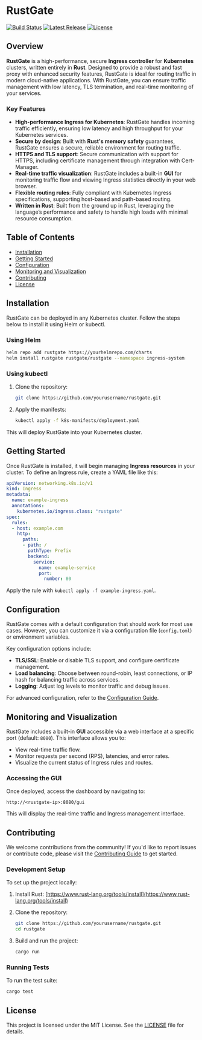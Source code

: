 
# RustGate

[![Build Status](https://img.shields.io/github/workflow/status/yourusername/rustgate/CI)](https://github.com/yourusername/rustgate/actions)
[![Latest Release](https://img.shields.io/github/v/release/yourusername/rustgate)](https://github.com/yourusername/rustgate/releases)
[![License](https://img.shields.io/github/license/yourusername/rustgate)](LICENSE)

## Overview

**RustGate** is a high-performance, secure **Ingress controller** for **Kubernetes** clusters, written entirely in **Rust**. Designed to provide a robust and fast proxy with enhanced security features, RustGate is ideal for routing traffic in modern cloud-native applications. With RustGate, you can ensure traffic management with low latency, TLS termination, and real-time monitoring of your services. 

### Key Features

- **High-performance Ingress for Kubernetes**: RustGate handles incoming traffic efficiently, ensuring low latency and high throughput for your Kubernetes services.
- **Secure by design**: Built with **Rust's memory safety** guarantees, RustGate ensures a secure, reliable environment for routing traffic.
- **HTTPS and TLS support**: Secure communication with support for HTTPS, including certificate management through integration with Cert-Manager.
- **Real-time traffic visualization**: RustGate includes a built-in **GUI** for monitoring traffic flow and viewing Ingress statistics directly in your web browser.
- **Flexible routing rules**: Fully compliant with Kubernetes Ingress specifications, supporting host-based and path-based routing.
- **Written in Rust**: Built from the ground up in Rust, leveraging the language’s performance and safety to handle high loads with minimal resource consumption.

## Table of Contents

- [Installation](#installation)
- [Getting Started](#getting-started)
- [Configuration](#configuration)
- [Monitoring and Visualization](#monitoring-and-visualization)
- [Contributing](#contributing)
- [License](#license)

## Installation

RustGate can be deployed in any Kubernetes cluster. Follow the steps below to install it using Helm or kubectl.

### Using Helm

```bash
helm repo add rustgate https://yourhelmrepo.com/charts
helm install rustgate rustgate/rustgate --namespace ingress-system
```

### Using kubectl

1. Clone the repository:

   ```bash
   git clone https://github.com/yourusername/rustgate.git
   ```

2. Apply the manifests:

   ```bash
   kubectl apply -f k8s-manifests/deployment.yaml
   ```

This will deploy RustGate into your Kubernetes cluster.

## Getting Started

Once RustGate is installed, it will begin managing **Ingress resources** in your cluster. To define an Ingress rule, create a YAML file like this:

```yaml
apiVersion: networking.k8s.io/v1
kind: Ingress
metadata:
  name: example-ingress
  annotations:
    kubernetes.io/ingress.class: "rustgate"
spec:
  rules:
  - host: example.com
    http:
      paths:
      - path: /
        pathType: Prefix
        backend:
          service:
            name: example-service
            port:
              number: 80
```

Apply the rule with `kubectl apply -f example-ingress.yaml`.

## Configuration

RustGate comes with a default configuration that should work for most use cases. However, you can customize it via a configuration file (`config.toml`) or environment variables.

Key configuration options include:

- **TLS/SSL**: Enable or disable TLS support, and configure certificate management.
- **Load balancing**: Choose between round-robin, least connections, or IP hash for balancing traffic across services.
- **Logging**: Adjust log levels to monitor traffic and debug issues.

For advanced configuration, refer to the [Configuration Guide](https://github.com/yourusername/rustgate/wiki/Configuration).

## Monitoring and Visualization

RustGate includes a built-in **GUI** accessible via a web interface at a specific port (default: `8080`). This interface allows you to:

- View real-time traffic flow.
- Monitor requests per second (RPS), latencies, and error rates.
- Visualize the current status of Ingress rules and routes.

### Accessing the GUI

Once deployed, access the dashboard by navigating to:

```
http://<rustgate-ip>:8080/gui
```

This will display the real-time traffic and Ingress management interface.

## Contributing

We welcome contributions from the community! If you'd like to report issues or contribute code, please visit the [Contributing Guide](https://github.com/yourusername/rustgate/blob/main/CONTRIBUTING.md) to get started.

### Development Setup

To set up the project locally:

1. Install Rust: [https://www.rust-lang.org/tools/install](https://www.rust-lang.org/tools/install)
2. Clone the repository:

   ```bash
   git clone https://github.com/yourusername/rustgate.git
   cd rustgate
   ```

3. Build and run the project:

   ```bash
   cargo run
   ```

### Running Tests

To run the test suite:

```bash
cargo test
```

## License

This project is licensed under the MIT License. See the [LICENSE](LICENSE) file for details.
